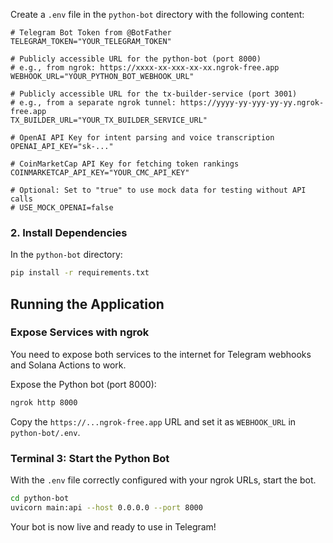 Create a `.env` file in the `python-bot` directory with the following content:

```
# Telegram Bot Token from @BotFather
TELEGRAM_TOKEN="YOUR_TELEGRAM_TOKEN"

# Publicly accessible URL for the python-bot (port 8000)
# e.g., from ngrok: https://xxxx-xx-xxx-xx-xx.ngrok-free.app
WEBHOOK_URL="YOUR_PYTHON_BOT_WEBHOOK_URL"

# Publicly accessible URL for the tx-builder-service (port 3001)
# e.g., from a separate ngrok tunnel: https://yyyy-yy-yyy-yy-yy.ngrok-free.app
TX_BUILDER_URL="YOUR_TX_BUILDER_SERVICE_URL"

# OpenAI API Key for intent parsing and voice transcription
OPENAI_API_KEY="sk-..."

# CoinMarketCap API Key for fetching token rankings
COINMARKETCAP_API_KEY="YOUR_CMC_API_KEY"

# Optional: Set to "true" to use mock data for testing without API calls
# USE_MOCK_OPENAI=false
```

### 2. Install Dependencies

In the `python-bot` directory:
```bash
pip install -r requirements.txt
```

## Running the Application

### Expose Services with ngrok

You need to expose both services to the internet for Telegram webhooks and Solana Actions to work.

Expose the Python bot (port 8000):
```bash
ngrok http 8000
```
Copy the `https://...ngrok-free.app` URL and set it as `WEBHOOK_URL` in `python-bot/.env`.

### Terminal 3: Start the Python Bot

With the `.env` file correctly configured with your ngrok URLs, start the bot.

```bash
cd python-bot
uvicorn main:api --host 0.0.0.0 --port 8000
```

Your bot is now live and ready to use in Telegram!
```
